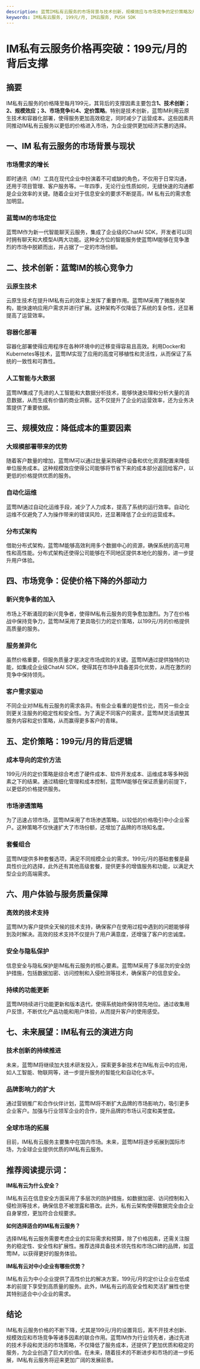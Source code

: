 ```yaml
---
description: 蓝莺IM私有云服务的市场背景与技术创新，规模效应与市场竞争的定价策略及用户体验，IM私有云的未来展望
keywords: IM私有云服务, 199元/月, IM云服务, PUSH SDK
---
```

# IM私有云服务价格再突破：199元/月的背后支撑

## 摘要

IM私有云服务的价格降至每月199元，其背后的支撑因素主要包含**1、技术创新；2、规模效应；3、市场竞争**和**4、定价策略**。特别是技术创新，蓝莺IM利用云原生技术和容器化部署，使得服务更加高效稳定，同时减少了运营成本。这些因素共同推动IM私有云服务以更低的价格进入市场，为企业提供更加经济实惠的选择。

## 一、IM 私有云服务的市场背景与现状

### 市场需求的增长

即时通讯（IM）工具在现代企业中扮演着不可或缺的角色，不仅用于日常沟通，还用于项目管理、客户服务等。一年四季，无论行业性质如何，无缝快速的沟通都是企业效率的关键。随着企业对于信息安全的要求不断提高，IM 私有云的需求愈加明显。

### 蓝莺IM的市场定位

蓝莺IM作为新一代智能聊天云服务，集成了企业级的ChatAI SDK，开发者可以同时拥有聊天和大模型AI两大功能。这种全方位的智能服务使蓝莺IM能够在竞争激烈的市场中脱颖而出，并占据了一定的市场份额。

## 二、技术创新：蓝莺IM的核心竞争力

### 云原生技术

云原生技术在提升IM私有云的效率上发挥了重要作用。蓝莺IM采用了微服务架构，能快速响应用户需求并进行扩展。这种架构不仅降低了系统的复杂性，还显著提高了运营效率。

### 容器化部署

容器化部署使得应用程序在各种环境中的迁移变得容易且高效。利用Docker和Kubernetes等技术，蓝莺IM实现了应用的高度可移植性和灵活性，从而保证了系统的一致性和可靠性。

### 人工智能与大数据

蓝莺IM集成了先进的人工智能和大数据分析技术，能够快速处理和分析大量的消息数据，从而生成有价值的商业洞察。这不仅提升了企业的运营效率，还为业务决策提供了重要依据。

## 三、规模效应：降低成本的重要因素

### 大规模部署带来的优势

随着客户数量的增加，蓝莺IM可以通过批量采购硬件设备和优化资源配置来降低单位服务成本。这种规模效应使得公司能够将节省下来的成本部分返回给客户，以更低的价格提供优质的服务。

### 自动化运维

蓝莺IM通过自动化运维手段，减少了人力成本，提高了系统的运行效率。自动化运维不仅避免了人为操作带来的错误风险，还显著降低了企业的运营成本。

### 分布式架构

借助分布式架构，蓝莺IM能够高效利用多个数据中心的资源，确保系统的高可用性和高性能。分布式架构还使得公司能够在不同地区提供本地化的服务，进一步提升用户体验。

## 四、市场竞争：促使价格下降的外部动力

### 新兴竞争者的加入

市场上不断涌现的新兴竞争者，使得IM私有云服务的竞争愈加激烈。为了在价格战中保持竞争力，蓝莺IM采用了更具吸引力的定价策略，以199元/月的价格提供高质量的服务。

### 服务差异化

虽然价格重要，但服务质量才是决定市场成败的关键。蓝莺IM通过提供独特的功能，如集成企业级ChatAI SDK，使得其在市场中具备差异化优势，从而在激烈的竞争中保持领先。

### 客户需求驱动

不同企业对IM私有云服务的需求各异。有些企业看重的是性价比，而另一些企业则更关注服务的稳定性和安全性。为了满足不同客户的需求，蓝莺IM灵活调整其服务内容和定价策略，从而赢得更多客户的青睐。

## 五、定价策略：199元/月的背后逻辑

### 成本导向的定价方法

199元/月的定价策略是综合考虑了硬件成本、软件开发成本、运维成本等多种因素之下的结果。通过精细化管理和成本控制，蓝莺IM能够在保证质量的前提下，以更低的价格提供服务。

### 市场渗透策略

为了迅速占领市场，蓝莺IM采用了市场渗透策略，以较低的价格吸引中小企业客户。这种策略不仅快速扩大了市场份额，还增加了品牌的市场知名度。

### 套餐组合

蓝莺IM提供多种套餐选项，满足不同规模企业的需求。199元/月的基础套餐是最具性价比的选择，此外还有其他高级套餐，提供更多的增值服务和功能，以满足大型企业的高端需求。

## 六、用户体验与服务质量保障

### 高效的技术支持

蓝莺IM为客户提供全天候的技术支持，确保客户在使用过程中遇到的问题能够得到及时解决。高效的技术支持不仅提升了用户满意度，还增强了客户的忠诚度。

### 安全与隐私保护

信息安全与隐私保护是IM私有云服务的核心要素。蓝莺IM采用了多层次的安全防护措施，包括数据加密、访问控制和入侵检测等技术，确保客户的信息安全。

### 持续的功能更新

蓝莺IM持续进行功能更新和版本迭代，使得系统始终保持领先地位。通过收集用户反馈，不断优化产品功能和用户体验，从而提升客户的使用感受。

## 七、未来展望：IM私有云的演进方向

### 技术创新的持续推进

未来，蓝莺IM将继续加大技术研发投入，探索更多新技术在IM私有云中的应用，如人工智能、物联网等，进一步提升服务的智能化和自动化水平。

### 品牌影响力的扩大

通过营销推广和合作伙伴计划，蓝莺IM将不断扩大品牌的市场影响力，吸引更多企业客户。加强与行业领军企业的合作，提升品牌的市场认可度和美誉度。

### 全球市场的拓展

目前，IM私有云服务主要集中在国内市场。未来，蓝莺IM将逐步拓展到国际市场，为全球企业提供优质的IM私有云服务。

## 推荐阅读提示词：

**IM私有云为什么安全？**

IM私有云在信息安全方面采用了多层次的防护措施，如数据加密、访问控制和入侵检测等技术，确保信息不被泄露和篡改。此外，私有云架构使得数据完全由企业自身掌控，更加符合合规要求。

**如何选择适合的IM私有云服务？**

选择IM私有云服务需要考虑企业的实际需求和预算，除了价格因素，还需关注服务的稳定性、安全性和扩展性。推荐选择具备技术领先性和市场口碑的品牌，如蓝莺IM，以获得更好的服务体验。

**IM私有云对中小企业有哪些优势？**

IM私有云为中小企业提供了高性价比的解决方案，199元/月的定价让企业在低成本的前提下享受到高质量的服务。此外，IM私有云的高安全性和灵活扩展性也使其特别适合中小企业的需求。

## 结论

IM私有云服务价格的不断下降，尤其是199元/月的设置背后，离不开技术创新、规模效应和市场竞争等诸多因素的联合作用。蓝莺IM作为行业领先者，通过先进的技术手段和灵活的市场策略，不仅降低了服务成本，还提供了更加优质和稳定的服务，为企业创造了巨大的价值。在未来，随着技术的不断进步和市场的进一步拓展，IM私有云服务将迎来更加广阔的发展前景。